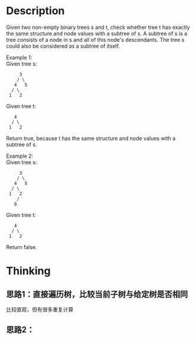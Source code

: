 # Description  

Given two non-empty binary trees s and t, check whether tree t has exactly the same structure and node values with a subtree of s. A subtree of s is a tree consists of a node in s and all of this node's descendants. The tree s could also be considered as a subtree of itself.

Example 1:  
Given tree s:  
```
     3
    / \
   4   5
  / \
 1   2
```
Given tree t:  
```
   4 
  / \
 1   2
```

Return true, because t has the same structure and node values with a subtree of s.  

Example 2:  
Given tree s:  
```
     3
    / \
   4   5
  / \
 1   2
    /
   0
```

Given tree t:  
```
   4
  / \
 1   2
```
Return false.

# Thinking  

## 思路1：直接遍历树，比较当前子树与给定树是否相同
比较直观，但有很多重复计算

## 思路2：
